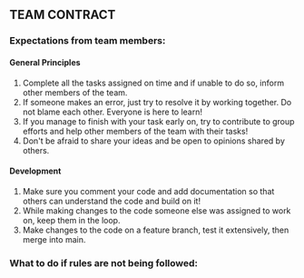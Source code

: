 ## TEAM CONTRACT

### Expectations from team members:

#### General Principles
1.  Complete all the tasks assigned on time and if unable to do so, inform other members of the team. 
2. If someone makes an error, just try to resolve it by working together. Do not blame each other. Everyone is here to learn!
3. If you manage to finish with your task early on, try to contribute to group efforts and help other members of the team with their tasks!
4. Don't be afraid to share your ideas and be open to opinions shared by others.

#### Development
1. Make sure you comment your code and add documentation so that others can understand the code and build on it!
2. While making changes to the code someone else was assigned to work on, keep them in the loop.
3. Make changes to the code on a feature branch, test it extensively, then merge into main.

### What to do if rules are not being followed:
